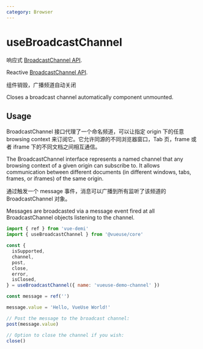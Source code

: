 ```yaml
---
category: Browser
---
```


# useBroadcastChannel

响应式 [BroadcastChannel API](https://developer.mozilla.org/en-US/docs/Web/API/BroadcastChannel). 

Reactive [BroadcastChannel API](https://developer.mozilla.org/en-US/docs/Web/API/BroadcastChannel). 

组件销毁，广播频道自动关闭

Closes a broadcast channel automatically component unmounted.

## Usage

BroadcastChannel 接口代理了一个命名频道，可以让指定 origin 下的任意 browsing context 来订阅它。它允许同源的不同浏览器窗口，Tab 页，frame 或者 iframe 下的不同文档之间相互通信。

The BroadcastChannel interface represents a named channel that any browsing 
context of a given origin can subscribe to. It allows communication between 
different documents (in different windows, tabs, frames, or iframes) of the 
same origin. 

通过触发一个 message 事件，消息可以广播到所有监听了该频道的 BroadcastChannel 对象。

Messages are broadcasted via a message event fired at all BroadcastChannel 
objects listening to the channel.

```js
import { ref } from 'vue-demi'
import { useBroadcastChannel } from '@vueuse/core'

const {
  isSupported,
  channel,
  post,
  close,
  error,
  isClosed,
} = useBroadcastChannel({ name: 'vueuse-demo-channel' })

const message = ref('')

message.value = 'Hello, VueUse World!'

// Post the message to the broadcast channel:
post(message.value)

// Option to close the channel if you wish:
close()
```
